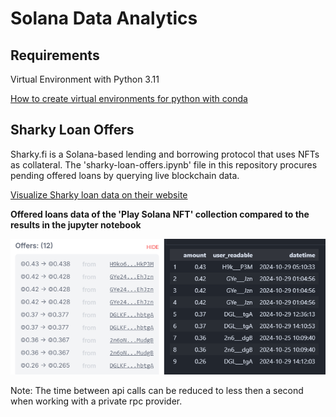 # Solana Data Analytics
## **Requirements**

Virtual Environment with Python 3.11 

[How to create virtual environments for python with conda](https://numdifftools.readthedocs.io/en/stable/how-to/create_virtual_env_with_conda.html)

## Sharky Loan Offers 
Sharky.fi is a Solana-based lending and borrowing protocol that uses NFTs as collateral. The 'sharky-loan-offers.ipynb' file in this repository procures pending offered loans by querying live blockchain data. 

[Visualize Sharky loan data on their website](https://sharky.fi/beta/orderbooks)

**Offered loans data of the 'Play Solana NFT' collection compared to the results in the jupyter notebook**

![Live Data Results](img/sharky-loan-offers.png)

Note: The time between api calls can be reduced to less then a second when working with a private rpc provider.

